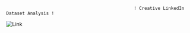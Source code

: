                                                     ! Creative LinkedIn Dataset Analysis !

![Link](https://github.com/Manjesh30Verma/LinkedIn_Connection_PowerBi/assets/144987266/72c26156-3e55-465a-b5a3-169a4fdb0592)
